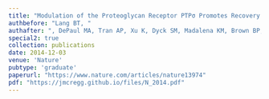 ```yaml
---
title: "Modulation of the Proteoglycan Receptor PTPσ Promotes Recovery after Spinal Cord Injury"
authbefore: "Lang BT, "
authafter: ", DePaul MA, Tran AP, Xu K, Dyck SM, Madalena KM, Brown BP, Weng YL, Li S, Karimi-Abdolrezaee S, Busch SA, Shen Y, Silver J"
special2: true
collection: publications
date: 2014-12-03
venue: 'Nature'
pubtype: 'graduate'
paperurl: "https://www.nature.com/articles/nature13974"
pdf: "https://jmcregg.github.io/files/N_2014.pdf"
---
```

